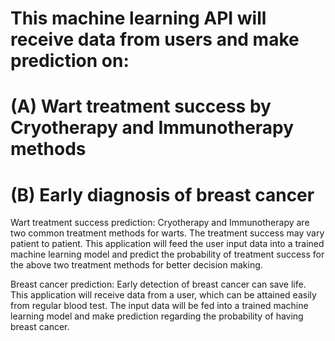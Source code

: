 # This machine learning API will receive data from users and make prediction on: 
# (A) Wart treatment success by Cryotherapy and Immunotherapy methods 
# (B) Early diagnosis of breast cancer

Wart treatment success prediction: Cryotherapy and Immunotherapy are two common treatment methods for warts. The treatment success may vary patient to patient. This application will feed the user input data into a trained machine learning model and predict the probability of treatment success for the above two treatment methods for better decision making.

Breast cancer prediction: Early detection of breast cancer can save life. This application will receive data from a user, which can be attained easily from regular blood test. The input data will be fed into a trained machine learning model and make prediction regarding the probability of having breast cancer.
